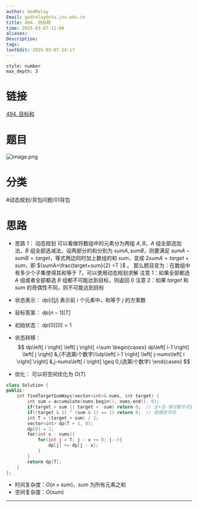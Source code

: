 ```yaml
---
author: GedRelay
Email: gedrelay@stu.jnu.edu.cn
title: 494. 目标和
time: 2025-03-07 11:04
aliases: 
Description: 
tags: 
lastEdit: 2025-03-07-14:17
---
```


```toc
style: number
max_depth: 3
```

# 链接
[494. 目标和](https://leetcode.cn/problems/target-sum/) 

# 题目
![image.png](https://ged-pic-bed.oss-cn-guangzhou.aliyuncs.com/img/202503071104537.png)


# 分类
#动态规划/背包问题/01背包 

# 思路
- 思路 1：
动态规划
可以看做将数组中的元素分为两组 ${A,B }$，${A }$ 组全部选加法，${B }$ 组全部选减法，设两部分的和分别为 ${sumA,sumB }$，则要满足 ${sumA-sumB=target }$，等式两边同时加上数组的和 ${sum }$，变成 ${2sumA=target+sum }$，即 ${sumA=\frac{target+sum}{2} =T }$ 。
那么题目变为：在数组中有多少个子集使得其和等于 ${T }$，可以使用动态规划求解
注意 1：如果全部都选 ${A }$ 组或者全部都选 ${B }$ 组都不可能达到目标，则返回 ${0 }$ 
注意 2：如果 ${target }$ 和 ${sum }$ 的奇偶性不同，则不可能达到目标
- 状态表示：
${dp\left[ i \right]\left[ j \right]   }$ 表示前 ${i }$ 个元素中，和等于 ${j }$ 的方案数

- 目标答案：
${dp\left[ n-1 \right] \left[ T \right]  }$ 

- 初始状态：
${dp\left[ 0 \right] \left[ 0 \right] =1 }$ 

- 状态转移：
$$
dp\left[ i \right] \left[ j \right] =\sum \begin{cases} dp\left[ i-1 \right] \left[ j \right] &,(不选第i个数字)\\dp\left[ i-1 \right] \left[ j-nums\left[ i \right]  \right] &,j-nums\left[ i \right] \geq 0,(选第i个数字) \end{cases} 
$$
- 优化：
可以将空间优化为 ${O\left( T \right)  }$ 

```cpp
class Solution {
public:
    int findTargetSumWays(vector<int>& nums, int target) {
        int sum = accumulate(nums.begin(), nums.end(), 0);
        if(target > sum || target < -sum) return 0;  // 全+全-情况都不可能满足
        if((target & 1) ^ (sum & 1) == 1) return 0;  // 奇偶性不同
        int T = (target + sum) / 2;
        vector<int> dp(T + 1, 0);
        dp[0] = 1;
        for(int x : nums){
            for(int j = T; j - x >= 0; j--){
                dp[j] += dp[j - x];
            }
        }
        return dp[T];
    }
};
```


- 时间复杂度：${O\left( n\times sum \right)  }$，${sum }$ 为所有元素之和
- 空间复杂度：${O\left( sum \right)  }$ 


---

